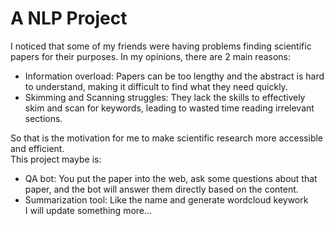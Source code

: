 # A NLP Project
I noticed that some of my friends were having problems finding scientific papers for their purposes. In my opinions, there are 2 main reasons:
- Information overload: Papers can be too lengthy and the abstract is hard to understand, making it difficult to find what they need quickly.
- Skimming and Scanning struggles: They lack the skills to effectively skim and scan for keywords, leading to wasted time reading irrelevant sections.

   
So that is the motivation for me to make scientific research more accessible and efficient.  
This project maybe is:
* QA bot: You put the paper into the web, ask some questions about that paper, and the bot will answer them directly based on the content.
* Summarization tool: Like the name and generate wordcloud keywork  
I will update something more...
